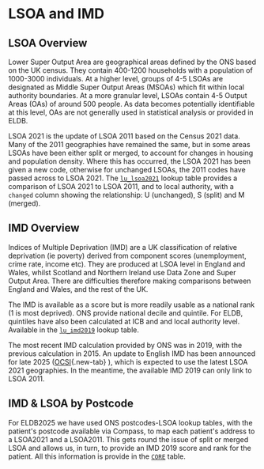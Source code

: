 # LSOA and IMD
## LSOA Overview
Lower Super Output Area are geographical areas defined by the ONS based on the UK census.  They contain 400-1200 households with a population of 1000-3000 individuals.  At a higher level, groups of 4-5 LSOAs are designated as Middle Super Output Areas (MSOAs) which fit within local authority boundaries.  At a more granular level, LSOAs contain 4-5 Output Areas (OAs) of around 500 people. As data becomes potentially identifiable at this level, OAs are not generally used in statistical analysis or provided in ELDB.

LSOA 2021 is the update of LSOA 2011 based on the Census 2021 data.  Many of the 2011 geographies have remained the same, but in some areas LSOAs have been either split or merged, to account for changes in housing and population density.  Where this has occurred, the LSOA 2021 has been given a new code, otherwise for unchanged LSOAs, the 2011 codes have passed across to LSOA 2021.  The [`lu_lsoa2021`](../Data/Lookup.md#lu_lsoa2021) lookup table provides a comparison of LSOA 2021 to LSOA 2011, and to local authority, with a `changed` column showing the relationship: U (unchanged), S (split) and M (merged).  
## IMD Overview
Indices of Multiple Deprivation (IMD) are a UK classification of relative deprivation (ie poverty) derived from component scores (unemployment, crime rate, income etc).  They are produced at LSOA level in England and Wales, whilst Scotland and Northern Ireland use Data Zone and Super Output Area.  There are difficulties therefore making comparisons between England and Wales, and the rest of the UK.  

The IMD is available as a score but is more readily usable as a national rank (1 is most deprived).  ONS provide national decile and quintile. For ELDB, quintiles have also been calculated at ICB and and local authority level.  Available in the [`lu_imd2019`](../Data/Lookup.md#lu_imd2019) lookup table.

The most recent IMD calculation provided by ONS was in 2019, with the previous calculation in 2015. An update to English IMD has been announced for late 2025 ([OCSI](https://ocsi.uk/2023/07/10/we-are-updating-the-english-indices-of-deprivation){.new-tab} ), which is expected to use the latest LSOA 2021 geographies.  In the meantime, the available IMD 2019 can only link to LSOA 2011.

## IMD & LSOA by Postcode
For ELDB2025 we have used ONS postcodes-LSOA lookup tables, with the patient's postcode available via Compass, to map each patient's address to a LSOA2021 and a LSOA2011.  This gets round the issue of split or merged LSOA and allows us, in turn, to provide an IMD 2019 score and rank for the patient.  All this information is provide in the [`CORE`](../Data/Core.md) table.



